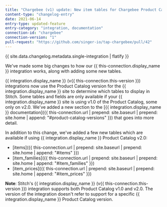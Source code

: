```yaml
---
title: "Chargebee (v1) update: New item tables for Chargebee Product Catalog v2!"
content-type: "changelog-entry"
date: 2021-06-14
entry-type: updated-feature
entry-category: "integration, documentation"
connection-id: "chargebee"
connection-version: "1"
pull-request: "https://github.com/singer-io/tap-chargebee/pull/42"
---
```

{{ site.data.changelog.metadata.single-integration | flatify }}

We've made some big changes to how our {{ this-connection.display_name }} integration works, along with adding some new tables.

{{ integration.display_name }} (v{{ this-connection.this-version }}) integrations now use the Product Catalog version for the {{ integration.display_name }} site to determine which tables to display in Stitch. Some tables and fields are only available if your {{ integration.display_name }} site is using v1.0 of the Product Catalog, some only on v2.0. We've added a new section to the [{{ integration.display_name }} documentation]({{ this-connection.url | prepend: site.baseurl | prepend: site.home | append: "#product-catalog-versions" }}) that goes into more detail.

In addition to this change, we've added a few new tables which are available if using {{ integration.display_name }} Product Catalog v2.0:

- [items]({{ this-connection.url | prepend: site.baseurl | prepend: site.home | append: "#items" }})
- [item_families]({{ this-connection.url | prepend: site.baseurl | prepend: site.home | append: "#item_families" }})
- [item_prices]({{ this-connection.url | prepend: site.baseurl | prepend: site.home | append: "#item_prices" }})

**Note**: Stitch's {{ integration.display_name }} (v{{ this-connection.this-version }}) integration supports both Product Catalog v1.0 and v2.0. The version of the integration doesn't refer to support for a specific {{ integration.display_name }} Product Catalog version.